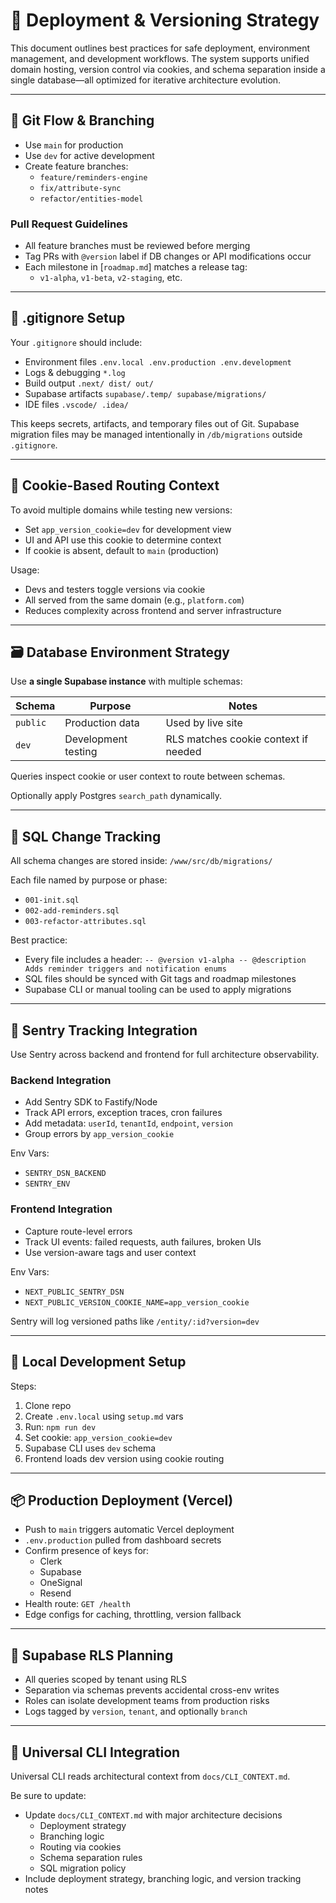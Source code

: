 # 🚀 Deployment & Versioning Strategy

This document outlines best practices for safe deployment, environment management, and development workflows. The system supports unified domain hosting, version control via cookies, and schema separation inside a single database—all optimized for iterative architecture evolution.

---

## 🔀 Git Flow & Branching

- Use `main` for production
- Use `dev` for active development
- Create feature branches:
  - `feature/reminders-engine`
  - `fix/attribute-sync`
  - `refactor/entities-model`

### Pull Request Guidelines

- All feature branches must be reviewed before merging
- Tag PRs with `@version` label if DB changes or API modifications occur
- Each milestone in [`roadmap.md`] matches a release tag:
  - `v1-alpha`, `v1-beta`, `v2-staging`, etc.

---

## 📁 .gitignore Setup

Your `.gitignore` should include:
- Environment files
    `.env.local .env.production .env.development`
- Logs & debugging
    `*.log`
- Build output
    `.next/ dist/ out/`
- Supabase artifacts
    `supabase/.temp/ supabase/migrations/`
- IDE files
    `.vscode/ .idea/`

This keeps secrets, artifacts, and temporary files out of Git. Supabase migration files may be managed intentionally in `/db/migrations` outside `.gitignore`.

---

## 🍪 Cookie-Based Routing Context

To avoid multiple domains while testing new versions:

- Set `app_version_cookie=dev` for development view
- UI and API use this cookie to determine context
- If cookie is absent, default to `main` (production)

Usage:

- Devs and testers toggle versions via cookie
- All served from the same domain (e.g., `platform.com`)
- Reduces complexity across frontend and server infrastructure

---

## 🗃 Database Environment Strategy

Use **a single Supabase instance** with multiple schemas:

| Schema     | Purpose              | Notes                                   |
|------------|----------------------|-----------------------------------------|
| `public`   | Production data       | Used by live site                       |
| `dev`      | Development testing   | RLS matches cookie context if needed    |

Queries inspect cookie or user context to route between schemas.

Optionally apply Postgres `search_path` dynamically.

---

## 🧩 SQL Change Tracking

All schema changes are stored inside:
```/www/src/db/migrations/```


Each file named by purpose or phase:

- `001-init.sql`
- `002-add-reminders.sql`
- `003-refactor-attributes.sql`

Best practice:

- Every file includes a header:
```-- @version v1-alpha -- @description Adds reminder triggers and notification enums```
- SQL files should be synced with Git tags and roadmap milestones
- Supabase CLI or manual tooling can be used to apply migrations

---

## 🧠 Sentry Tracking Integration

Use Sentry across backend and frontend for full architecture observability.

### Backend Integration

- Add Sentry SDK to Fastify/Node
- Track API errors, exception traces, cron failures
- Add metadata: `userId`, `tenantId`, `endpoint`, `version`
- Group errors by `app_version_cookie`

Env Vars:
  - `SENTRY_DSN_BACKEND`
  - `SENTRY_ENV`

### Frontend Integration

- Capture route-level errors
- Track UI events: failed requests, auth failures, broken UIs
- Use version-aware tags and user context

Env Vars:
- `NEXT_PUBLIC_SENTRY_DSN`
- `NEXT_PUBLIC_VERSION_COOKIE_NAME=app_version_cookie`

Sentry will log versioned paths like `/entity/:id?version=dev`

---

## 🧪 Local Development Setup

Steps:

1. Clone repo  
2. Create `.env.local` using `setup.md` vars  
3. Run: `npm run dev`  
4. Set cookie: `app_version_cookie=dev`  
5. Supabase CLI uses `dev` schema  
6. Frontend loads dev version using cookie routing

---

## 📦 Production Deployment (Vercel)

- Push to `main` triggers automatic Vercel deployment  
- `.env.production` pulled from dashboard secrets  
- Confirm presence of keys for:
  - Clerk
  - Supabase
  - OneSignal
  - Resend  
- Health route: `GET /health`  
- Edge configs for caching, throttling, version fallback

---

## 🔐 Supabase RLS Planning

- All queries scoped by tenant using RLS  
- Separation via schemas prevents accidental cross-env writes  
- Roles can isolate development teams from production risks  
- Logs tagged by `version`, `tenant`, and optionally `branch`

---

## 🧙 Universal CLI Integration

Universal CLI reads architectural context from `docs/CLI_CONTEXT.md`.

Be sure to update:
- Update `docs/CLI_CONTEXT.md` with major architecture decisions
    - Deployment strategy  
    - Branching logic  
    - Routing via cookies  
    - Schema separation rules  
    - SQL migration policy
- Include deployment strategy, branching logic, and version tracking notes
